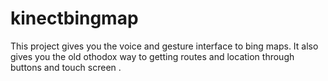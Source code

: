 # kinectbingmap
This project gives you the voice and gesture interface to bing maps.
It also gives you the old othodox way to getting routes and location through buttons and touch screen .

